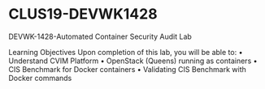 # CLUS19-DEVWK1428
DEVWK-1428-Automated Container Security Audit Lab

Learning Objectives 
Upon completion of this lab, you will be able to: 
•	Understand CVIM Platform
•	OpenStack (Queens) running as containers
•	CIS Benchmark for Docker containers
•	Validating CIS Benchmark with Docker commands
